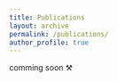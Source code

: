 ```yaml
---
title: Publications
layout: archive
permalink: /publications/
author_profile: true
---
```


comming soon ⚒️
